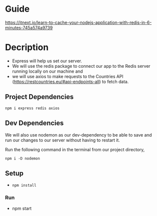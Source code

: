 
# Guide
https://itnext.io/learn-to-cache-your-nodejs-application-with-redis-in-6-minutes-745a574a9739

# Decription
- Express will help us set our server. 
- We will use the redis package to connect our app to the Redis server running locally on our machine and
- we will use axios to make requests to the Countries API (https://restcountries.eu/#api-endpoints-all) to fetch data.

## Project Dependencies
`npm i express redis axios`

## Dev Dependencies
We will also use nodemon as our dev-dependency to be able to save and run our changes to our server without having to restart it. 

Run the following command in the terminal from our project directory,

`npm i -D nodemon`

## Setup
- `npm install`

### Run
- npm start